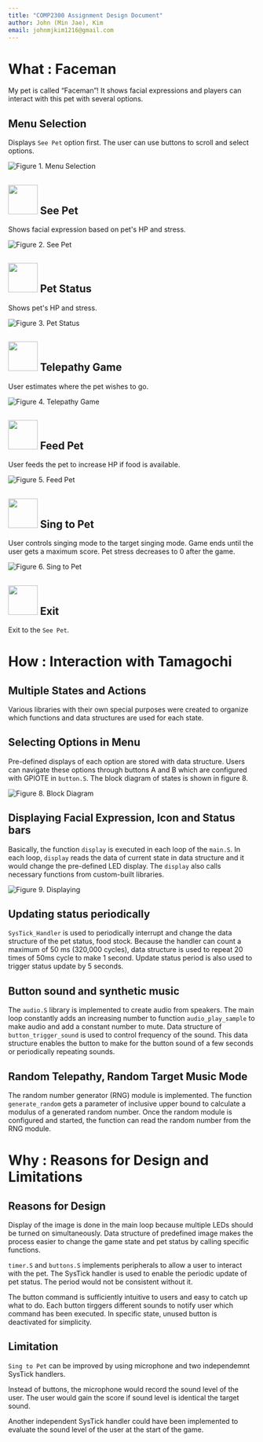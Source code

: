 ```yaml
---
title: "COMP2300 Assignment Design Document"
author: John (Min Jae), Kim
email: johnmjkim1216@gmail.com
---
```


# What : Faceman

My pet is called “Faceman”! It shows facial expressions and players can interact with this pet with several options.

## Menu Selection

Displays `See Pet` option first. The user can use buttons to scroll and select options.

![Figure 1. Menu Selection](assets/menu_selection_image.png)

## <img src="assets/see_pet_icon_image.png" width="60" height="60"> See Pet 

Shows facial expression based on pet's HP and stress.

![Figure 2. See Pet](assets/see_pet_image.png)

## <img src="assets/pet_status_icon_image.png" width="60" height="60"> Pet Status 

Shows pet's HP and stress.

![Figure 3. Pet Status](assets/pet_status_image.png)

## <img src="assets/telepathy_game_icon_image.png" width="60" height="60"> Telepathy Game 

User estimates where the pet wishes to go.

![Figure 4. Telepathy Game](assets/telepathy_game_image.png)

## <img src="assets/feed_pet_icon_image.png" width="60" height="60"> Feed Pet 

User feeds the pet to increase HP if food is available.

![Figure 5. Feed Pet](assets/feed_pet_image.png)

## <img src="assets/sing_to_pet_icon_image.png" width="60" height="60"> Sing to Pet 

User controls singing mode to the target singing mode. Game ends until the user gets a maximum score. Pet stress decreases to 0 after the game.

![Figure 6. Sing to Pet](assets/sing_to_pet_image.png)

## <img src="assets/exit_icon_image.png" width="60" height="60"> Exit 

Exit to the `See Pet`.

# How : Interaction with Tamagochi 

## Multiple States and Actions

Various libraries with their own special purposes were created to organize which functions and data structures are used for each state.

## Selecting Options in Menu

Pre-defined displays of each option are stored with data structure. Users can navigate these options through buttons A and B which are configured with GPIOTE in `button.S`. The block diagram of states is shown in figure 8.

![Figure 8. Block Diagram](assets/block_diagram_image.png)

## Displaying Facial Expression, Icon and Status bars

Basically, the function `display` is executed in each loop of the `main.S`. In each loop, `display` reads the data of current state in data structure and it would change the pre-defined LED display. The `display` also calls necessary functions from custom-built libraries.

![Figure 9. Displaying](assets/displaying_image.png)

## Updating status periodically

`SysTick_Handler` is used to periodically interrupt and change the data structure of the pet status, food stock. Because the handler can count a maximum of 50 ms (320,000 cycles), data structure is used to repeat 20 times of 50ms cycle to make 1 second. Update status period is also used to trigger status update by 5 seconds.

## Button sound and synthetic music

The `audio.S` library is implemented to create audio from speakers. The main loop constantly adds an increasing number to function `audio_play_sample` to make audio and add a constant number to mute. Data structure of `button_trigger_sound` is used to control frequency of the sound. This data structure enables the button to make for the button sound of a few seconds or periodically repeating sounds.

## Random Telepathy, Random Target Music Mode

The random number generator (RNG) module is implemented. The function `generate_random` gets a parameter of inclusive upper bound to calculate a modulus of a generated random number. Once the random module is configured and started, the function can read the random number from the RNG module.

# Why : Reasons for Design and Limitations

## Reasons for Design

Display of the image is done in the main loop because multiple LEDs should be turned on simultaneously. Data structure of predefined image makes the process easier to change the game state and pet status by calling specific functions.

`timer.S` and `buttons.S` implements peripherals to allow a user to interact with the pet. The SysTick handler is used to enable the periodic update of pet status. The period would not be consistent without it.

The button command is sufficiently intuitive to users and easy to catch up what to do. Each button tirggers different sounds to notify user which command has been executed. In specific state, unused button is deactivated for simplicity.

## Limitation

`Sing to Pet` can be improved by using microphone and two independemnt SysTick handlers.

Instead of buttons, the microphone would record the sound level of the user. The user would gain the score if sound level is identical the target sound.

Another independent SysTick handler could have been implemented to evaluate the sound level of the user at the start of the game.